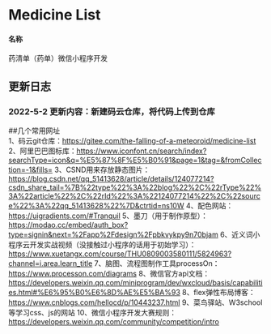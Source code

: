 # Medicine List

#### 名称
药清单（药单）微信小程序开发
## 更新日志 
### 2022-5-2 更新内容：新建码云仓库，将代码上传到仓库





##几个常用网址  
1、码云git仓库：https://gitee.com/the-falling-of-a-meteoroid/medicine-list
2、阿里巴巴图标库：https://www.iconfont.cn/search/index?searchType=icon&q=%E5%87%8F%E5%B0%91&page=1&tag=&fromCollection=-1&fills=
3、CSND用来存放静态图片：https://blog.csdn.net/qq_51413628/article/details/124077214?csdn_share_tail=%7B%22type%22%3A%22blog%22%2C%22rType%22%3A%22article%22%2C%22rId%22%3A%22124077214%22%2C%22source%22%3A%22qq_51413628%22%7D&ctrtid=ns10W
4、配色网站：https://uigradients.com/#Tranquil
5、墨刀（用于制作原型）：https://modao.cc/embed/auth_box?type=signin&next=%2Fapp%2Fdesign%2Fpbkvykpy9n70bjam
6、近义词小程序云开发实战视频（没接触过小程序的话用于初始学习）：https://www.xuetangx.com/course/THU0809003580111/5824963?channel=i.area.learn_title
7、脑图、流程图制作工具processOn：https://www.processon.com/diagrams
8、微信官方api文档：https://developers.weixin.qq.com/miniprogram/dev/wxcloud/basis/capabilities.html#%E6%95%B0%E6%8D%AE%E5%BA%93
8、flex弹性布局博客：https://www.cnblogs.com/hellocd/p/10443237.html
9、菜鸟驿站、W3school等学习css、js的网站
10、微信小程序开发大赛规则：https://developers.weixin.qq.com/community/competition/intro